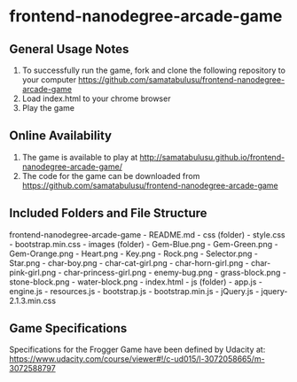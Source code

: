 frontend-nanodegree-arcade-game
===============================

General Usage Notes
-------------------

1. To successfully run the game, fork and clone the following
repository to your computer
https://github.com/samatabulusu/frontend-nanodegree-arcade-game
2. Load index.html to your chrome browser
3. Play the game

Online Availability
-------------------

1. The game is available to play at
http://samatabulusu.github.io/frontend-nanodegree-arcade-game/
2. The code for the game can be downloaded from
https://github.com/samatabulusu/frontend-nanodegree-arcade-game

Included Folders and File Structure
-----------------------------------

frontend-nanodegree-arcade-game
	- README.md
	- css (folder)
		- style.css
		- bootstrap.min.css
	- images (folder)
		- Gem-Blue.png
		- Gem-Green.png
		- Gem-Orange.png
		- Heart.png
		- Key.png
		- Rock.png
		- Selector.png
		- Star.png
		- char-boy.png
		- char-cat-girl.png
		- char-horn-girl.png
		- char-pink-girl.png
		- char-princess-girl.png
		- enemy-bug.png
		- grass-block.png
		- stone-block.png
		- water-block.png
	- index.html
	- js (folder)
		- app.js
		- engine.js
		- resources.js
		- bootstrap.js
		- bootstrap.min.js
		- jQuery.js
		- jquery-2.1.3.min.css

Game Specifications
-------------------

Specifications for the Frogger Game have been defined by Udacity at:
https://www.udacity.com/course/viewer#!/c-ud015/l-3072058665/m-3072588797

